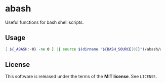abash
=====
Useful functions for bash shell scripts.

Usage
-----

```sh
[ ${_ABASH:-0} -ne 0 ] || source $(dirname "${BASH_SOURCE[0]}")/abash/abash.sh
```

License
-------
This software is released under the terms of the **MIT license**. See `LICENSE`.
